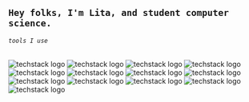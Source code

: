 
<!--!![Screenshot of a comment on a GitHub issue showing an image, added in the Markdown, of an Octocat smiling and raising a tentacle.](https://myoctocat.com/assets/images/octocats/octocat-20.png)-->

`Hey folks, I'm Lita, and student computer science.`
-
_`tools I use`_


<br/>![techstack logo](https://readme-components.vercel.app/api?component=logo&logo=JavaScript&&fill=cdffc0-text=false&animation=spin)
![techstack logo](https://readme-components.vercel.app/api?component=logo&logo=HTML5&&fill=cdffc0-text=false&animation=spin)
![techstack logo](https://readme-components.vercel.app/api?component=logo&logo=CSS3&&fill=cdffc0-text=false&animation=spin)
![techstack logo](https://readme-components.vercel.app/api?component=logo&logo=C&&fill=cdffc0-text=false&animation=spin)
![techstack logo](https://readme-components.vercel.app/api?component=logo&logo=Java&&fill=cdffc0-text=false&animation=spin)
![techstack logo](https://readme-components.vercel.app/api?component=logo&logo=Python&&fill=cdffc0-text=false&animation=spin)
![techstack logo](https://readme-components.vercel.app/api?component=logo&logo=Node.Js&&fill=cdffc0-text=false&animation=spin)
![techstack logo](https://readme-components.vercel.app/api?component=logo&logo=Git&&fill=cdffc0-text=false&animation=spin)
![techstack logo](https://readme-components.vercel.app/api?component=logo&logo=Flask&&fill=cdffc0-text=false&animation=spin)
![techstack logo](https://readme-components.vercel.app/api?component=logo&logo=Pycharm&&fill=cdffc0-text=false&animation=spin)
![techstack logo](https://readme-components.vercel.app/api?component=logo&logo=EclipseIDE&&fill=cdffc0-text=false&animation=spin)
![techstack logo](https://readme-components.vercel.app/api?component=logo&logo=IntelliJIDEA&&fill=cdffc0-text=false&animation=spin)
![techstack logo](https://readme-components.vercel.app/api?component=logo&logo=Django&&fill=cdffc0-text=false&animation=spin)


 <!--social networks-->
<!--social networks
-

[![Linkedin Badge](https://img.shields.io/badge/-tal1tasantos-grey?style=flat-square&logo=Linkedin&logoColor=white&link=[https://www.linkedin.com/in/tal1tasantos/](https://www.linkedin.com/in/tal1tasantos/))](https://www.linkedin.com/in/tal1tasantos/)


<!--Snake eating my contribution graph
 ![snake gif](https://github.com/euLita/euLita/blob/output/github-contribution-grid-snake.gif)-->
